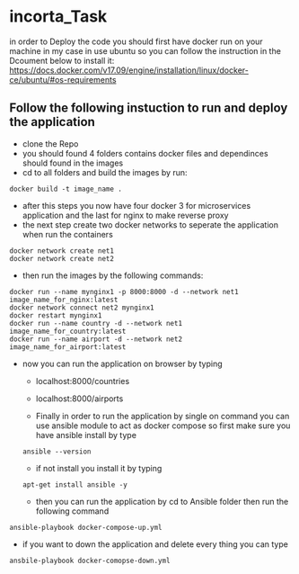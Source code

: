 # incorta_Task
in order to Deploy the code you should first have docker run on your machine 
in my case in use ubuntu so you can follow the instruction in the Dcoument below to install it:
https://docs.docker.com/v17.09/engine/installation/linux/docker-ce/ubuntu/#os-requirements
## Follow the following instuction to run and deploy the application 
 - clone the Repo 
 - you should found 4 folders contains docker files and dependinces should found in the images 
 - cd to all folders and build the images by run: 
 ```
 docker build -t image_name . 
 ```
- after this steps you now have four docker 3 for microservices application and the last for nginx to make reverse proxy 
- the next step create two docker networks to seperate the application when run the containers 
```
docker network create net1
docker network create net2 
```
- then run the images by the following commands:
``` 
docker run --name mynginx1 -p 8000:8000 -d --network net1  image_name_for_nginx:latest   
docker network connect net2 mynginx1 
docker restart mynginx1 
docker run --name country -d --network net1 image_name_for_country:latest 
docker run --name airport -d --network net2 image_name_for_airport:latest 
```
- now you can run the application on browser by typing 
   - localhost:8000/countries 
   - localhost:8000/airports 
   
   - Finally in order to run the application by single on command you can use ansible module 
   to act as docker compose so first make sure you have ansible install by type
   ```
   ansible --version
   ```
   - if not install you install it by typing 
   ``` 
   apt-get install ansible -y 
   ``` 
   - then you can run the application by cd to Ansible folder then run the following command 
```
ansible-playbook docker-compose-up.yml
```
- if you want to down the application and delete every thing you can type 
```
ansbile-playbook docker-comopse-down.yml 
```
